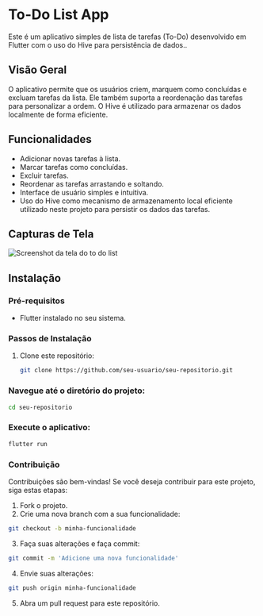 # To-Do List App

Este é um aplicativo simples de lista de tarefas (To-Do) desenvolvido em Flutter com o uso do Hive para persistência de dados..

## Visão Geral

O aplicativo permite que os usuários criem, marquem como concluídas e excluam tarefas da lista. Ele também suporta a reordenação das tarefas para personalizar a ordem. O Hive é utilizado para armazenar os dados localmente de forma eficiente.

## Funcionalidades

- Adicionar novas tarefas à lista.
- Marcar tarefas como concluídas.
- Excluir tarefas.
- Reordenar as tarefas arrastando e soltando.
- Interface de usuário simples e intuitiva.
- Uso do Hive como mecanismo de armazenamento local eficiente utilizado neste projeto para persistir os dados das tarefas.


## Capturas de Tela

![Screenshot da tela do to do list](screenshot_todo_list.png)

## Instalação

### Pré-requisitos

- Flutter instalado no seu sistema.

### Passos de Instalação

1. Clone este repositório:

   ```bash
   git clone https://github.com/seu-usuario/seu-repositorio.git
### Navegue até o diretório do projeto:

```bash
cd seu-repositorio
```

### Execute o aplicativo:

```bash
flutter run
```

### Contribuição

Contribuições são bem-vindas! Se você deseja contribuir para este projeto, siga estas etapas:

1. Fork o projeto.
2. Crie uma nova branch com a sua funcionalidade:

```bash
git checkout -b minha-funcionalidade
```

3. Faça suas alterações e faça commit:

```bash
git commit -m 'Adicione uma nova funcionalidade'
```

4. Envie suas alterações:

```bash
git push origin minha-funcionalidade
```

5. Abra um pull request para este repositório.
